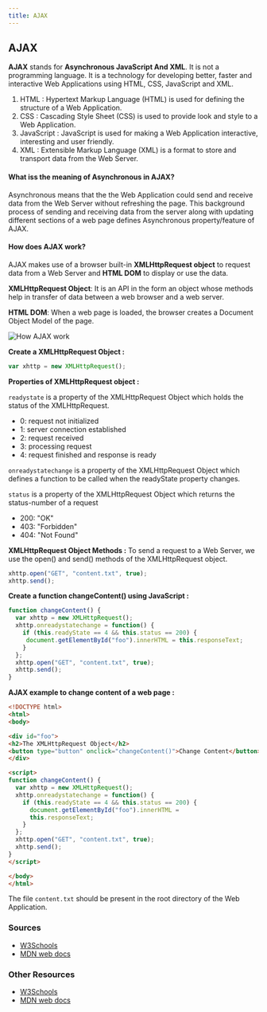 ```yaml
---
title: AJAX
---
```

## AJAX

<!-- Please add any articles you think might be helpful to read before writing the article -->
<b>AJAX</b> stands for <b>Asynchronous JavaScript And XML</b>. It is not a programming language. It is a technology for developing better, faster and interactive Web Applications using HTML, CSS, JavaScript and XML.
<ol>
  <li>HTML : Hypertext Markup Language (HTML) is used for defining the structure of a Web Application.</li>
  <li>CSS  : Cascading Style Sheet (CSS) is used to provide look and style to a Web Application.</li>
  <li>JavaScript : JavaScript is used for making a Web Application interactive, interesting and user friendly.</li>
  <li>XML  : Extensible Markup Language (XML) is a format to store and transport data from the Web Server.</li>
</ol>
<h4>What iss the meaning of Asynchronous in AJAX?</h4>
<p>Asynchronous means that the the Web Application could send and receive data from the Web Server without refreshing the page. This background process of sending and receiving data from the server along with updating different sections of a web page defines Asynchronous property/feature of AJAX.<p>
<h4>How does <b>AJAX</b> work?</h4>
<p>AJAX makes use of a browser built-in <b>XMLHttpRequest object</b> to request data from a Web Server and <b>HTML DOM</b> to display or use the data.</p>
<p><b>XMLHttpRequest Object</b>: It is an API in the form an object whose methods help in transfer of data between a web browser and a web server.</p>
<p><b>HTML DOM</b>: When a web page is loaded, the browser creates a Document Object Model of the page.</p>
<img src="https://i.imgur.com/pfC7QFH.png" title="How AJAX work" />

<b>Create a XMLHttpRequest Object :</b>

```javascript
var xhttp = new XMLHttpRequest();
```
<b>Properties of XMLHttpRequest object :</b>

```readystate``` is a property of the XMLHttpRequest Object which holds the status of the XMLHttpRequest.
<ul>
  <li>0: request not initialized</li>
  <li>1: server connection established</li>
  <li>2: request received</li>
  <li>3: processing request</li>
  <li>4: request finished and response is ready</li>
 </ul>

```onreadystatechange``` is a property of the XMLHttpRequest Object which defines a function to be called when the readyState property changes.<br/>

```status``` is a property of the XMLHttpRequest Object which returns the status-number of a request
<ul>
  <li>200: "OK"</li>
  <li>403: "Forbidden"</li>
  <li>404: "Not Found"</li>
</ul>

<b>XMLHttpRequest Object Methods :</b>
To send a request to a Web Server, we use the open() and send() methods of the XMLHttpRequest object.

```javascript
xhttp.open("GET", "content.txt", true);
xhttp.send();
```

<b>Create a function changeContent() using JavaScript :</b>

```javascript
function changeContent() {
  var xhttp = new XMLHttpRequest();
  xhttp.onreadystatechange = function() {
    if (this.readyState == 4 && this.status == 200) {
     document.getElementById("foo").innerHTML = this.responseText;
    }
  };
  xhttp.open("GET", "content.txt", true);
  xhttp.send();
}
```
<b>AJAX example to change content of a web page :</b>

```HTML
<!DOCTYPE html>
<html>
<body>

<div id="foo">
<h2>The XMLHttpRequest Object</h2>
<button type="button" onclick="changeContent()">Change Content</button>
</div>

<script>
function changeContent() {
  var xhttp = new XMLHttpRequest();
  xhttp.onreadystatechange = function() {
    if (this.readyState == 4 && this.status == 200) {
      document.getElementById("foo").innerHTML =
      this.responseText;
    }
  };
  xhttp.open("GET", "content.txt", true);
  xhttp.send();
}
</script>

</body>
</html>
```
The file ```content.txt``` should be present in the root directory of the Web Application.

### Sources

- [W3Schools](https://www.w3schools.com/js/js_ajax_intro.asp)
- [MDN web docs](https://developer.mozilla.org/en-US/docs/Web/Guide/AJAX/Getting_Started)

### Other Resources

- [W3Schools](https://www.w3schools.com/js/js_ajax_intro.asp)
- [MDN web docs](https://developer.mozilla.org/en-US/docs/Web/Guide/AJAX/Getting_Started)
